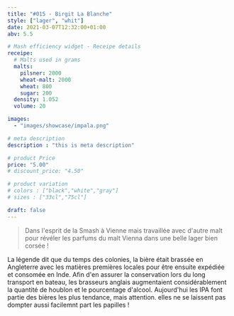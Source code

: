 ```yaml
---
title: "#015 - Birgit La Blanche"
style: ["lager", "whit"]
date: 2021-03-07T12:32:00+01:00
abv: 5.5

# Mash efficiency widget - Receipe details
receipe:
  # Malts used in grams
  malts:
    pilsner: 2000
    wheat-malt: 2000
    wheat: 800
    sugar: 200
  density: 1.052
  volume: 20

images:
  - "images/showcase/impala.png"

# meta description
description : "this is meta description"

# product Price
price: "5.00"
# discount_price: "4.50"

# product variation
# colors : ["black","white","gray"]
# sizes : ["33cl","75cl"]

draft: false
---
```


> Dans l'esprit de la Smash à Vienne mais travaillée avec d'autre malt pour révéler les parfums du malt Vienna dans une belle lager bien corsée !

La légende dit que du temps des colonies, la bière était brassée en Angleterre avec les matières premières locales pour être ensuite expédiée et consomée en Inde. Afin d'en assurer la conservation lors du long transport en bateau, les brasseurs anglais augmentaient considérablement la quantité de houblon et le pourcentage d'alcool. Aujourd'hui les IPA font partie des bières les plus tendance, mais attention. elles ne se laissent pas dompter aussi facilemnt part les papilles !